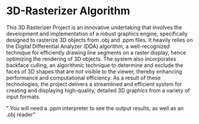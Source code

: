 # 3D-Rasterizer Algorithm

This 3D Rasterizer Project is an innovative undertaking that involves the development and implementation of a robust graphics engine,
specifically designed to rasterize 3D objects from .obj and .ppm files. It heavily relies on the Digital Differential Analyzer (DDA)
algorithm, a well-recognized technique for efficiently drawing line segments on a raster display, hence optimizing the rendering of 3D
objects. The system also incorporates backface culling, an algorithmic technique to determine and exclude the faces of 3D shapes that are
not visible to the viewer, thereby enhancing performance and computational efficiency. As a result of these technologies, 
the project delivers a streamlined and efficient system for creating and displaying high-quality, detailed 3D graphics from a variety of 
input formats.


" You will need a .ppm interpreter to see the output results, as well as an .obj reader"
